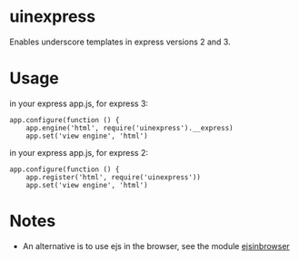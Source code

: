 # uinexpress
Enables underscore templates in express versions 2 and 3.
# Usage
in your express app.js, for express 3:
```
app.configure(function () {
	app.engine('html', require('uinexpress').__express)
	app.set('view engine', 'html')
```
in your express app.js, for express 2:
```
app.configure(function () {
	app.register('html', require('uinexpress'))
	app.set('view engine', 'html')
```
# Notes
* An alternative is to use ejs in the browser, see the module [ejsinbrowser](https://github.com/haraldrudell/ejsinbrowser)
